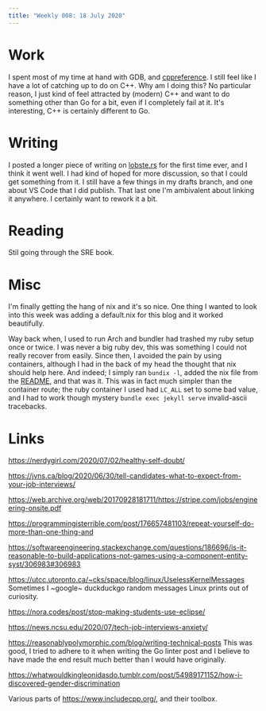 ```yaml
---
title: "Weekly 008: 18 July 2020"
---
```


# Work

I spent most of my time at hand with GDB, and [cppreference](https://en.cppreference.com). I still feel like I have a lot of catching up to do on C++. Why am I doing this? No particular reason, I just kind of feel attracted by (modern) C++ and want to do something other than Go for a bit, even if I completely fail at it. It's interesting, C++ is certainly different to Go.

# Writing

I posted a longer piece of writing on [lobste.rs](lobster.s) for the first time ever, and I think it went well. I had kind of hoped for more discussion, so that I could get something from it. I still have a few things in my drafts branch, and one about VS Code that I did publish. That last one I'm ambivalent about linking it anywhere. I certainly want to rework it a bit.

# Reading

Stil going through the SRE book.

# Misc

I'm finally getting the hang of nix and it's so nice. One thing I wanted to look into this week was adding a default.nix for this blog and it worked beautifully.

Way back when, I used to run Arch and bundler had trashed my ruby setup once or twice. I was never a big ruby dev, this was something I could not really recover from easily. Since then, I avoided the pain by using containers, although I had in the back of my head the thought that nix should help here. And indeed; I simply ran `bundix -l`, added the nix file from the [README](https://github.com/nix-community/bundix), and that was it. This was in fact much simpler than the container route; the ruby container I used had `LC_ALL` set to some bad value, and I had to work though mystery `bundle exec jekyll serve` invalid-ascii tracebacks.

# Links

https://nerdygirl.com/2020/07/02/healthy-self-doubt/

https://jvns.ca/blog/2020/06/30/tell-candidates-what-to-expect-from-your-job-interviews/

https://web.archive.org/web/20170928181711/https://stripe.com/jobs/engineering-onsite.pdf

https://programmingisterrible.com/post/176657481103/repeat-yourself-do-more-than-one-thing-and

https://softwareengineering.stackexchange.com/questions/186696/is-it-reasonable-to-build-applications-not-games-using-a-component-entity-syst/306983#306983

https://utcc.utoronto.ca/~cks/space/blog/linux/UselessKernelMessages Sometimes I ~google~ duckduckgo random messages Linux prints out of curiosity.

https://nora.codes/post/stop-making-students-use-eclipse/

https://news.ncsu.edu/2020/07/tech-job-interviews-anxiety/

https://reasonablypolymorphic.com/blog/writing-technical-posts This was good, I tried to adhere to it when writing the Go linter post and I believe to have made the end result much better than I would have  originally.

https://whatwouldkingleonidasdo.tumblr.com/post/54989171152/how-i-discovered-gender-discrimination

Various parts of https://www.includecpp.org/, and their toolbox.
